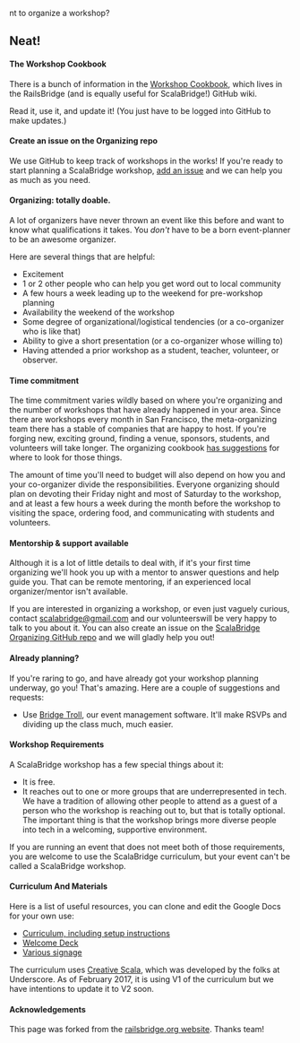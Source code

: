nt to organize a workshop?

## Neat!

#### The Workshop Cookbook

There is a bunch of information in the [Workshop Cookbook](https://github.com/railsbridge/docs/wiki/Cookbook), which lives in the RailsBridge (and is equally useful for ScalaBridge!) GitHub wiki.

Read it, use it, and update it! (You just have to be logged into GitHub to make updates.)

#### Create an issue on the Organizing repo

We use GitHub to keep track of workshops in the works! If you're ready to start planning a ScalaBridge workshop, [add an issue](https://github.com/scalabridge/organization/issues/new) and we can help you as much as you need.

#### Organizing: totally doable.

A lot of organizers have never thrown an event like this before and want to know what qualifications it takes. You _don't_ have to be a born event-planner to be an awesome organizer.

Here are several things that are helpful:

*   Excitement
*   1 or 2 other people who can help you get word out to local community
*   A few hours a week leading up to the weekend for pre-workshop planning
*   Availability the weekend of the workshop
*   Some degree of organizational/logistical tendencies (or a co-organizer who is like that)
*   Ability to give a short presentation (or a co-organizer whose willing to)
*   Having attended a prior workshop as a student, teacher, volunteer, or observer.

#### Time commitment

The time commitment varies wildly based on where you're organizing and the number of workshops that have already happened in your area. Since there are workshops every month in San Francisco, the meta-organizing team there has a stable of companies that are happy to host. If you're forging new, exciting ground, finding a venue, sponsors, students, and volunteers will take longer. The organizing cookbook [has suggestions](https://github.com/railsbridge/docs/wiki/Finding-space%2C-sponsors%2C-volunteers%2C-and-students) for where to look for those things.

The amount of time you'll need to budget will also depend on how you and your co-organizer divide the responsibilities. Everyone organizing should plan on devoting their Friday night and most of Saturday to the workshop, and at least a few hours a week during the month before the workshop to visiting the space, ordering food, and communicating with students and volunteers.

#### Mentorship & support available

Although it is a lot of little details to deal with, if it's your first time organizing we'll hook you up with a mentor to answer questions and help guide you. That can be remote mentoring, if an experienced local organizer/mentor isn't available.

If you are interested in organizing a workshop, or even just vaguely curious, contact [scalabridge@gmail.com](mailto:scalabridge@gmail.com) and our volunteerswill be very happy to talk to you about it. You can also create an issue on the [ScalaBridge Organizing GitHub repo](https://github.com/scalabridge/organization/issues/new) and we will gladly help you out!

#### Already planning?

If you're raring to go, and have already got your workshop planning underway, go you! That's amazing. Here are a couple of suggestions and requests:

*   Use [Bridge Troll](http://www.bridgetroll.org), our event management software. It'll make RSVPs and dividing up the class much, much easier.

#### Workshop Requirements

A ScalaBridge workshop has a few special things about it:

*   It is free.
*   It reaches out to one or more groups that are underrepresented in tech. We have a tradition of allowing other people to attend as a guest of a person who the workshop is reaching out to, but that is totally optional. The important thing is that the workshop brings more diverse people into tech in a welcoming, supportive environment.

If you are running an event that does not meet both of those requirements, you are welcome to use the ScalaBridge curriculum, but your event can't be called a ScalaBridge workshop.

#### Curriculum And Materials

Here is a list of useful resources, you can clone and edit the Google Docs for your own use:

*  [Curriculum, including setup instructions](https://scalabridge.gitbooks.io/curriculum/content/)
*  [Welcome Deck](https://docs.google.com/presentation/d/1VNwhTWBLHefoAAsCtXZdl9Hl_v7VtEALxyshli5il_o/edit?usp=sharing)
*  [Various signage](https://drive.google.com/drive/folders/0B72QyVq_2E7_a1YxS0FFazYteGM)

The curriculum uses [Creative Scala](http://underscore.io/training/courses/creative-scala/), which was developed by the folks at Underscore. As of February 2017, it is using V1 of the curriculum but we have intentions to update it to V2 soon.

#### Acknowledgements

This page was forked from the [railsbridge.org website](http://www.railsbridge.org/help/organize). Thanks team!

